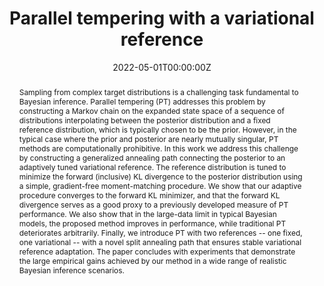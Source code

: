 ---
abstract: Sampling from complex target distributions is a challenging task fundamental to Bayesian inference. Parallel tempering (PT) addresses this problem by constructing a Markov chain on the expanded state space of a sequence of distributions interpolating between the posterior distribution and a fixed reference distribution, which is typically chosen to be the prior. However, in the typical case where the prior and posterior are nearly mutually singular, PT methods are computationally prohibitive. In this work we address this challenge by constructing a generalized annealing path connecting the posterior to an adaptively tuned variational reference. The reference distribution is tuned to minimize the forward (inclusive) KL divergence to the posterior distribution using a simple, gradient-free moment-matching procedure. We show that our adaptive procedure converges to the forward KL minimizer, and that the forward KL divergence serves as a good proxy to a previously developed measure of PT performance. We also show that in the large-data limit in typical Bayesian models, the proposed method improves in performance, while traditional PT deteriorates arbitrarily. Finally, we introduce PT with two references -- one fixed, one variational -- with a novel split annealing path that ensures stable variational reference adaptation. The paper concludes with experiments that demonstrate the large empirical gains achieved by our method in a wide range of realistic Bayesian inference scenarios.

authors:
- Nikola Surjanovic
- admin
- Trevor Campbell
- Alexandre Bouchard-Côté
date: "2022-05-01T00:00:00Z"
doi: ""
featured: true
image:
  caption: ""
  focal_point: ""
  preview_only: false
publication: Conference on Neural Information Processing Systems
publication_short: To appear in the *Conference on Neural Information Processing Systems (Accepted)*
publication_types:
- "1"
publishDate: ""
slides: ""
summary: ""
tags: []
title: Parallel tempering with a variational reference
url_code: ""
url_dataset: ""
url_pdf: "https://arxiv.org/pdf/2206.00080.pdf"
url_poster: "uploads/poster_variational.pdf"
url_project: ""
url_slides: ""
url_source: "https://arxiv.org/abs/2206.00080"
url_video: ""
---